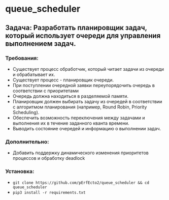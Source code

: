 # queue_scheduler

## Задача: Разработать планировщик задач, который использует очереди для управления выполнением задач.

### Требования:
- Существует процесс обработчик, который читает задачи из очереди и обрабатывает их. 
- Существует процесс - планировщик очереди. 
- При поступлении очередной заявки переупорядочить очередь в соответствии с приоритетами
- Очередь должна находиться в разделяемой памяти.
- Планировщик должен выбирать задачу из очередей в соответствии с алгоритмом планирования (например, Round Robin, Priority Scheduling).
- Обеспечить возможность переключения между задачами и выполнения их в течение заданного кванта времени.
- Выводить состояние очередей и информацию о выполнении задач.

### Дополнительно:
- Добавить поддержку динамического изменения приоритетов процессов и обработку deadlock

### Установка:
- `git clone https://github.com/pErfEcto2/queue_scheduler && cd queue_scheduler`
- `pip3 install -r requirements.txt`

